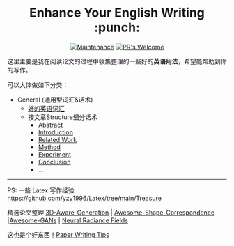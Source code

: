 <h1 align="center">Enhance Your English Writing :punch:</h1>
<div align="center">

[![Maintenance](https://img.shields.io/badge/Maintained%3F-yes-green.svg)](https://GitHub.com/Naereen/StrapDown.js/graphs/commit-activity)
[![PR's Welcome](https://img.shields.io/badge/PRs-welcome-brightgreen.svg?style=flat)](http://makeapullrequest.com) 
</div>

这里主要是我在阅读论文的过程中收集整理的一些好的**英语用法**，希望能帮助到你的写作。



可以大体做如下分类：

- General (通用型词汇&话术)
  - [好的英语词汇](./0-好的英语词汇.md)
  - 按文章Structure细分话术
    - [Abstract](./1-Abstract.md)
    - [Introduction](./2-Introduction.md)
    - [Related Work](./3-Related-Work.md)
    - [Method](./4-Method.md)
    - [Experiment](./5-Experiment.md)
    - [Conclusion](./6-Conclusion.md)
    - ...


---

PS: 一些 Latex 写作经验 https://github.com/yzy1996/Latex/tree/main/Treasure

精选论文整理 [3D-Aware-Generation](https://github.com/yzy1996/Awesome-Learn-3D-From-2D/tree/main/3D-Aware-Generation) | [Awesome-Shape-Correspondence](https://github.com/yzy1996/Awesome-Shape-Correspondence) |[Awesome-GANs](https://github.com/yzy1996/Awesome-GANs) | [Neural Radiance Fields](https://github.com/yzy1996/Awesome-Learn-3D-From-2D/tree/main/3D%20Representation%20and%20Reconstruction/2-Implicit%20Neural%20Representation%20(INR)/Neural%20Radiance%20Fields%20(NeRF))

这也是个好东西！[Paper Writing Tips](https://github.com/MLNLP-World/Paper-Writing-Tips)
